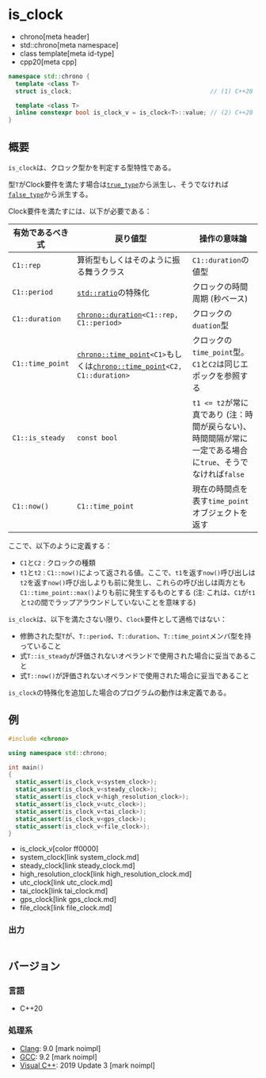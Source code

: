 # is_clock
* chrono[meta header]
* std::chrono[meta namespace]
* class template[meta id-type]
* cpp20[meta cpp]

```cpp
namespace std::chrono {
  template <class T>
  struct is_clock;                                       // (1) C++20

  template <class T>
  inline constexpr bool is_clock_v = is_clock<T>::value; // (2) C++20
}
```

## 概要
`is_clock`は、クロック型かを判定する型特性である。

型`T`がClock要件を満たす場合は[`true_type`](/reference/type_traits/true_type.md)から派生し、そうでなければ[`false_type`](/reference/type_traits/false_type.md)から派生する。

Clock要件を満たすには、以下が必要である：

| 有効であるべき式 | 戻り値型 | 操作の意味論 |
|------------------|----------|--------------|
| `C1::rep`        | 算術型もしくはそのように振る舞うクラス | `C1::duration`の値型 |
| `C1::period`     | [`std::ratio`](/reference/ratio/ratio.md)の特殊化 | クロックの時間周期 (秒ベース) |
| `C1::duration`   | [`chrono::duration`](duration.md)`<C1::rep, C1::period>` | クロックの`duation`型 |
| `C1::time_point` | [`chrono::time_point`](time_point.md)`<C1>`もしくは[`chrono::time_point`](time_point.md)`<C2, C1::duration>` | クロックの`time_point`型。`C1`と`C2`は同じエポックを参照する |
| `C1::is_steady`  | `const bool` | `t1 <= t2`が常に真であり (注：時間が戻らない)、時間間隔が常に一定である場合に`true`、そうでなければ`false` |
| `C1::now()`      | `C1::time_point` | 現在の時間点を表す`time_point`オブジェクトを返す |

ここで、以下のように定義する：

- `C1`と`C2` : クロックの種類
- `t1`と`t2` : `C1::now()`によって返される値。ここで、`t1`を返す`now()`呼び出しは`t2`を返す`now()`呼び出しよりも前に発生し、これらの呼び出しは両方とも`C1::time_point::max()`よりも前に発生するものとする (注: これは、`C1`が`t1`と`t2`の間でラップアラウンドしていないことを意味する)

`is_clock`は、以下を満たさない限り、`Clock`要件として適格ではない：

- 修飾された型`T`が、`T::period`、`T::duration`、`T::time_point`メンバ型を持っていること
- 式`T::is_steady`が評価されないオペランドで使用された場合に妥当であること
- 式`T::now()`が評価されないオペランドで使用された場合に妥当であること

`is_clock`の特殊化を追加した場合のプログラムの動作は未定義である。


## 例
```cpp example
#include <chrono>

using namespace std::chrono;

int main()
{
  static_assert(is_clock_v<system_clock>);
  static_assert(is_clock_v<steady_clock>);
  static_assert(is_clock_v<high_resolution_clock>);
  static_assert(is_clock_v<utc_clock>);
  static_assert(is_clock_v<tai_clock>);
  static_assert(is_clock_v<gps_clock>);
  static_assert(is_clock_v<file_clock>);
}
```
* is_clock_v[color ff0000]
* system_clock[link system_clock.md]
* steady_clock[link steady_clock.md]
* high_resolution_clock[link high_resolution_clock.md]
* utc_clock[link utc_clock.md]
* tai_clock[link tai_clock.md]
* gps_clock[link gps_clock.md]
* file_clock[link file_clock.md]

### 出力
```
```

## バージョン
### 言語
- C++20

### 処理系
- [Clang](/implementation.md#clang): 9.0 [mark noimpl]
- [GCC](/implementation.md#gcc): 9.2 [mark noimpl]
- [Visual C++](/implementation.md#visual_cpp): 2019 Update 3 [mark noimpl]

